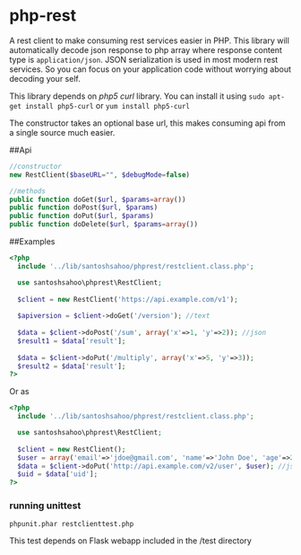 php-rest
========

A rest client to make consuming rest services easier in PHP. This library will automatically decode json response to php array where response content type is `application/json`. JSON serialization is used in most modern rest services. So you can focus on your application code without worrying about decoding your self.

This library depends on *php5 curl* library. You can install it using `sudo apt-get install php5-curl` or `yum install php5-curl`

The constructor takes an optional base url, this makes consuming api from a single source much easier.

##Api
```php
//constructor
new RestClient($baseURL="", $debugMode=false)

//methods
public function doGet($url, $params=array())
public function doPost($url, $params)
public function doPut($url, $params)
public function doDelete($url, $params=array())
```

##Examples

```php
<?php
  include '../lib/santoshsahoo/phprest/restclient.class.php';

  use santoshsahoo\phprest\RestClient;
     
  $client = new RestClient('https://api.example.com/v1');
  
  $apiversion = $client->doGet('/version'); //text
  
  $data = $client->doPost('/sum', array('x'=>1, 'y'=>2)); //json
  $result1 = $data['result'];
    
  $data = $client->doPut('/multiply', array('x'=>5, 'y'=>3));
  $result2 = $data['result'];
?>
```

Or as

```php
<?php
  include '../lib/santoshsahoo/phprest/restclient.class.php';

  use santoshsahoo\phprest\RestClient;
     
  $client = new RestClient();
  $user = array('email'=>'jdoe@gmail.com', 'name'=>'John Doe', 'age'=>25);
  $data = $client->doPut('http://api.example.com/v2/user', $user); //json
  $uid = $data['uid'];
?>
```

### running unittest
`phpunit.phar restclienttest.php`

This test depends on Flask webapp included in the /test directory
